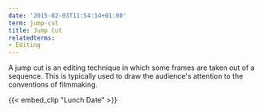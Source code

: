 ```yaml
---
date: '2015-02-03T11:54:14+01:00'
term: jump-cut
title: Jump Cut
relatedterms:
- Editing
---
```


A jump cut is an editing technique in which some frames are taken out
of a sequence. This is typically used to draw the audience's attention
to the conventions of filmmaking.<!--more-->

{{< embed_clip "Lunch Date" >}}